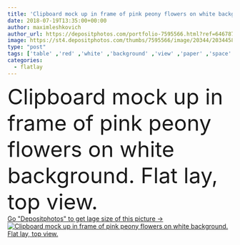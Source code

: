 ```yaml
---
title: 'Clipboard mock up in frame of pink peony flowers on white background. Flat lay, top view.'
date: 2018-07-19T13:35:00+00:00
author: maximleshkovich
author_url: https://depositphotos.com/portfolio-7595566.html?ref=64678756
image: https://st4.depositphotos.com/thumbs/7595566/image/20344/203445858/api_thumb_450.jpg?forcejpeg=true
type: "post"
tags: ['table' ,'red' ,'white' ,'background' ,'view' ,'paper' ,'space' ,'festive' ,'holiday' ,'business' ,'summer' ,'beauty' ,'up' ,'floral' ,'flowers' ,'frame' ,'bouquet' ,'pink' ,'office' ,'lay' ,'blank' ,'home' ,'romantic' ,'flat' ,'work' ,'desk' ,'mood' ,'template' ,'styled' ,'website' ,'top' ,'header' ,'workspace' ,'minimalism' ,'blog' ,'clipboard' ,'minimal' ,'mockup' ,'peonies' ,'mock' ,'freelance' ,'flatlay' ]
categories: 
  - flatlay
---
```

<div aling="center">
            <font size="60"> Clipboard mock up in frame of pink peony flowers on white background. Flat lay, top view.</font>   
</div>
<div>
    <a href='https://depositphotos.com/203445858/stock-photo-clipboard-mock-frame-pink-peony.html?ref=64678756' target=_blank > Go "Depositphotos" to get lage size of this picture ->
        <img href='https://depositphotos.com/203445858/stock-photo-clipboard-mock-frame-pink-peony.html?ref=64678756' src='https://st4.depositphotos.com/7595566/20344/i/950/depositphotos_203445858-stock-photo-clipboard-mock-frame-pink-peony.jpg?forcejpeg=true' alt='Clipboard mock up in frame of pink peony flowers on white background. Flat lay, top view.' >
    </a>
</div>
